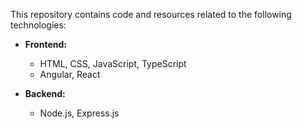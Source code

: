 This repository contains code and resources related to the following technologies:

- **Frontend:**  
    - HTML, CSS, JavaScript, TypeScript  
    - Angular, React

- **Backend:**  
    - Node.js, Express.js
